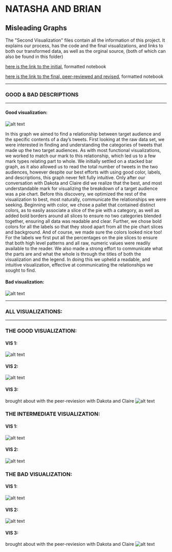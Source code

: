 # **NATASHA AND BRIAN**

## **Misleading Graphs**

The "Second Visualization" files contain all the information of this project. It explains our process, has the code and the final visualizations, and links to both our transformed data, as well as the orginal source, (both of which can also be found in this folder)

[here is the link to the initial](https://htmlpreview.github.io/?https://github.com/Brian-Masse/Political-Tweet-Analysis/blob/main/PART%20II/secondVisualizations.html), formatted notebook

[here is the link to the final, peer-reviewed and revised](https://htmlpreview.github.io/?https://github.com/Brian-Masse/Political-Tweet-Analysis/blob/main/PART%20II/revised-secondVisualizations.html), formatted notebook

---
### **GOOD & BAD DESCRIPTIONS**
---

#### Good visualization:
![alt text](https://github.com/Brian-Masse/Political-Tweet-Analysis/blob/main/PART%20II/images/vis3-great.png)

In this graph we aimed to find a relationship between target audience and the specific contents of a day’s tweets. First looking at the raw data set, we were interested in finding and understanding the categories of tweets that made up the two target audiences. As with most functional visualizations, we worked to match our mark to this relationship, which led us to a few mark types relating part to whole. We initially settled on a stacked bar graph, as it also allowed us to read the total number of tweets in the two audiences, however despite our best efforts with using good color, labels, and descriptions, this graph never felt fully intuitive. Only after our conversation with Dakota and Claire did we realize that the best, and most understandable mark for visualizing the breakdown of a target audience was a pie chart. Before this discovery, we optimized the rest of the visualization to best, most naturally, communicate the relationships we were seeking. Beginning with color, we chose a pallet that contained distinct colors, as to easily associate a slice of the pie with a category, as well as added bold borders around all slices to ensure no two categories blended together, ensuring all data was readable and clear. Further, we chose bold colors for all the labels so that they stood apart from all the pie chart slices and background. And of course, we made sure the colors looked nice too! For the labels we first put all the percentages on the pie slices to ensure that both high level patterns and all raw, numeric values were readily available to the reader. We also made a strong effort to communicate what the parts are and what the whole is through the titles of both the visualization and the legend. In doing this we upheld a readable, and intuitive visualization, effective at communicating the relationships we sought to find.  


#### Bad visualization:
![alt text](https://github.com/Brian-Masse/Political-Tweet-Analysis/blob/main/PART%20II/images/vis3-bad-annotated.png)


---
### **ALL VISUALIZATIONS**:
---

### **THE GOOD VISUALIZATION**:
#### **VIS 1**:
![alt text](https://github.com/Brian-Masse/Political-Tweet-Analysis/blob/main/PART%20II/images/vis1-good.png)
#### **VIS 2**:
![alt text](https://github.com/Brian-Masse/Political-Tweet-Analysis/blob/main/PART%20II/images/vis2-good.png)
#### **VIS 3**:
brought about with the peer-reviesion with Dakota and Claire
![alt text](https://github.com/Brian-Masse/Political-Tweet-Analysis/blob/main/PART%20II/images/vis3-good.png)

### **THE INTERMEDIATE VISUALIZATION**:
#### **VIS 1**:
![alt text](https://github.com/Brian-Masse/Political-Tweet-Analysis/blob/main/PART%20II/images/vis1-intermediate.png)
#### **VIS 2**:
![alt text](https://github.com/Brian-Masse/Political-Tweet-Analysis/blob/main/PART%20II/images/vis2-intermideate.png)

### **THE BAD VISUALIZATION**:
#### **VIS 1**:
![alt text](https://github.com/Brian-Masse/Political-Tweet-Analysis/blob/main/PART%20II/images/vis1-bad.png)
#### **VIS 2**:
![alt text](https://github.com/Brian-Masse/Political-Tweet-Analysis/blob/main/PART%20II/images/vis2-bad.png)
#### **VIS 3**:
brought about with the peer-reviesion with Dakota and Claire
![alt text](https://github.com/Brian-Masse/Political-Tweet-Analysis/blob/main/PART%20II/images/vis3-bad.png)


